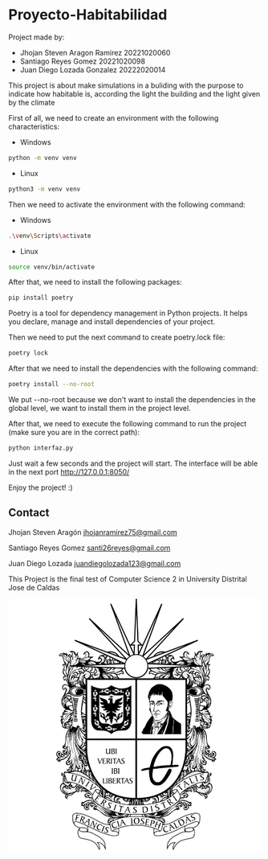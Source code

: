 # Proyecto-Habitabilidad

Project made by:
- Jhojan Steven Aragon Ramirez 20221020060
- Santiago Reyes Gomez 20221020098
- Juan Diego Lozada Gonzalez 20222020014

This project is about make simulations in a buliding with the purpose to indicate how habitable is, according the light the building and the light given by the climate

First of all, we need to create an environment with the following characteristics:

- Windows
```bash
python -m venv venv
```

- Linux
```bash
python3 -m venv venv
```
Then we need to activate the environment with the following command:

- Windows
```bash
.\venv\Scripts\activate
```

- Linux
```bash
source venv/bin/activate
```
After that, we need to install the following packages:

```bash
pip install poetry
```
Poetry is a tool for dependency management in Python projects. It helps you declare, manage and install dependencies of your project.

Then we need to put the next command to create poetry.lock file:

```bash
poetry lock
```
After that we need to install the dependencies with the following command:

```bash
poetry install --no-root
```
We put --no-root because we don't want to install the dependencies in the global level, we want to install them in the project level.

After that, we need to execute the following command to run the project (make sure you are in the correct path):

```bash
python interfaz.py
```
Just wait a few seconds and the project will start.
The interface will be able in the next port http://127.0.0.1:8050/

Enjoy the project! :)

## Contact

Jhojan Steven Aragón jhojanramirez75@gmail.com

Santiago Reyes Gomez santi26reyes@gmail.com

Juan Diego Lozada juandiegolozada123@gmail.com













This Project is the final test of Computer Science 2 in University Distrital Jose de Caldas

![Texto alternativo](Images/logo.jpg "Título opcional")